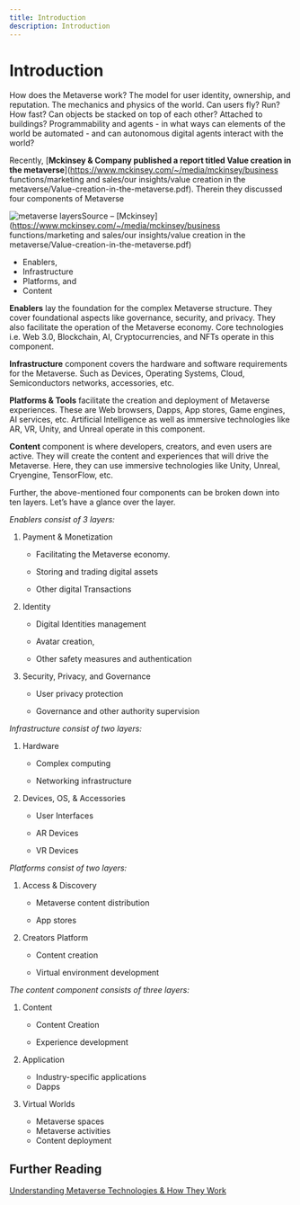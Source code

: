 ```yaml
---
title: Introduction
description: Introduction
---
```


# Introduction

How does the Metaverse work? The model for user identity, ownership, and reputation. The mechanics and physics of the world. Can users fly? Run? How fast? Can objects be stacked on top of each other? Attached to buildings? Programmability and agents - in what ways can elements of the world be automated - and can autonomous digital agents interact with the world? 

Recently, [**Mckinsey & Company published a report titled Value creation in the metaverse**](https://www.mckinsey.com/~/media/mckinsey/business functions/marketing and sales/our insights/value creation in the metaverse/Value-creation-in-the-metaverse.pdf). Therein they discussed four components of Metaverse

![metaverse layers](https://www.queppelin.com/wp-content/uploads/2022/07/metaverse-layers-1024x422.png)Source – [Mckinsey](https://www.mckinsey.com/~/media/mckinsey/business functions/marketing and sales/our insights/value creation in the metaverse/Value-creation-in-the-metaverse.pdf)

- Enablers,
- Infrastructure
- Platforms, and
- Content

**Enablers** lay the foundation for the complex Metaverse structure. They cover foundational aspects like governance, security, and privacy. They also facilitate the operation of the Metaverse economy. Core technologies i.e. Web 3.0, Blockchain, AI, Cryptocurrencies, and NFTs operate in this component.

**Infrastructure** component covers the hardware and software requirements for the Metaverse. Such as Devices, Operating Systems, Cloud, Semiconductors networks, accessories, etc.

**Platforms & Tools** facilitate the creation and deployment of Metaverse experiences. These are Web browsers, Dapps, App stores, Game engines, AI services, etc. Artificial Intelligence as well as immersive technologies like AR, VR, Unity, and Unreal operate in this component.

**Content** component is where developers, creators, and even users are active. They will create the content and experiences that will drive the Metaverse. Here, they can use immersive technologies like Unity, Unreal, Cryengine, TensorFlow, etc.

Further, the above-mentioned four components can be broken down into ten layers. Let’s have a glance over the layer. 

*Enablers consist of 3 layers:*

1. Payment & Monetization

   - Facilitating the Metaverse economy. 

   - Storing and trading digital assets

   - Other digital Transactions

1. Identity

   - Digital Identities management 

   - Avatar creation, 

   - Other safety measures and authentication

1. Security, Privacy, and Governance

   - User privacy protection

   - Governance and other authority supervision


*Infrastructure consist of two layers:*

1. Hardware

   - Complex computing 

   - Networking infrastructure

1. Devices, OS, & Accessories

   - User Interfaces 

   - AR Devices

   - VR Devices


*Platforms consist of two layers:*

1. Access & Discovery

   - Metaverse content distribution

   - App stores

1. Creators Platform

   - Content creation

   - Virtual environment development


*The content component consists of three layers:*

1. Content

   - Content Creation 

   - Experience development

1. Application
   - Industry-specific applications
   - Dapps

1. Virtual Worlds
   - Metaverse spaces 
   - Metaverse activities
   - Content deployment

## Further Reading

[Understanding Metaverse Technologies & How They Work](https://www.queppelin.com/metaverse-technology/)

